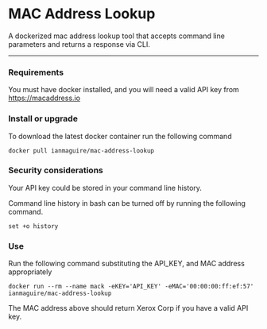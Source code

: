 # MAC Address Lookup
A dockerized mac address lookup tool that accepts command line parameters and returns a response via CLI. 

---
### Requirements
You must have docker installed, and you will need a valid API key from https://macaddress.io 

### Install or upgrade
To download the latest docker container run the following command
```
docker pull ianmaguire/mac-address-lookup
```

### Security considerations
Your API key could be stored in your command line history. 

Command line history in bash can be turned off by running the following command. 
```
set +o history
```

### Use
Run the following command substituting the API_KEY, and MAC address appropriately
```
docker run --rm --name mack -eKEY='API_KEY' -eMAC='00:00:00:ff:ef:57' ianmaguire/mac-address-lookup
```

The MAC address above should return Xerox Corp if you have a valid API key. 
